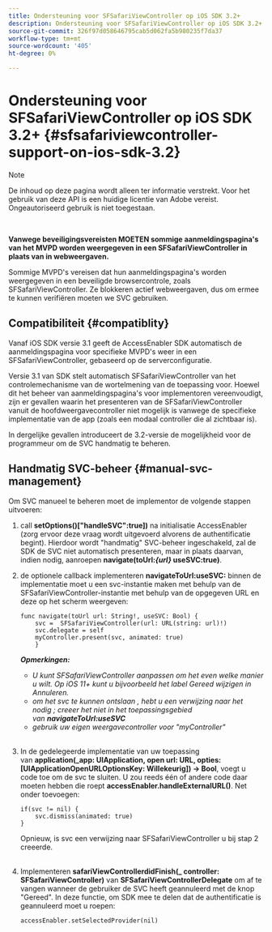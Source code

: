 ```yaml
---
title: Ondersteuning voor SFSafariViewController op iOS SDK 3.2+
description: Ondersteuning voor SFSafariViewController op iOS SDK 3.2+
source-git-commit: 326f97d058646795cab5d062fa5b980235f7da37
workflow-type: tm+mt
source-wordcount: '405'
ht-degree: 0%

---
```



# Ondersteuning voor SFSafariViewController op iOS SDK 3.2+ {#sfsafariviewcontroller-support-on-ios-sdk-3.2}

>[!NOTE]
>
>De inhoud op deze pagina wordt alleen ter informatie verstrekt. Voor het gebruik van deze API is een huidige licentie van Adobe vereist. Ongeautoriseerd gebruik is niet toegestaan.

</br>


**Vanwege beveiligingsvereisten MOETEN sommige aanmeldingspagina&#39;s van het MVPD worden weergegeven in een SFSafariViewController in plaats van in webweergaven.**

Sommige MVPD&#39;s vereisen dat hun aanmeldingspagina&#39;s worden weergegeven in een beveiligde browsercontrole, zoals SFSafariViewController. Ze blokkeren actief webweergaven, dus om ermee te kunnen verifiëren moeten we SVC gebruiken. 

## Compatibiliteit {#compatiblity}

Vanaf iOS SDK versie 3.1 geeft de AccessEnabler SDK automatisch de aanmeldingspagina voor specifieke MVPD&#39;s weer in een SFSafariViewController, gebaseerd op de serverconfiguratie.

Versie 3.1 van SDK stelt automatisch SFSafariViewController van het controlemechanisme van de wortelmening van de toepassing voor. Hoewel dit het beheer van aanmeldingspagina&#39;s voor implementoren vereenvoudigt, zijn er gevallen waarin het presenteren van de SFSafariViewController vanuit de hoofdweergavecontroller niet mogelijk is vanwege de specifieke implementatie van de app (zoals een modaal controller die al zichtbaar is).

In dergelijke gevallen introduceert de 3.2-versie de mogelijkheid voor de programmeur om de SVC handmatig te beheren.

## Handmatig SVC-beheer {#manual-svc-management}

Om SVC manueel te beheren moet de implementor de volgende stappen uitvoeren:
 

1. call **setOptions()[&quot;handleSVC&quot;:true])** na initialisatie AccessEnabler (zorg ervoor deze vraag wordt uitgevoerd alvorens de authentificatie begint). Hierdoor wordt &quot;handmatig&quot; SVC-beheer ingeschakeld, zal de SDK de SVC niet automatisch presenteren, maar in plaats daarvan, indien nodig, aanroepen **navigate(toUrl:*{url}* useSVC:true)**.  

1. de optionele callback implementeren **navigateToUrl:useSVC:** binnen de implementatie moet u een svc-instantie maken met behulp van de SFSafariViewController-instantie met behulp van de opgegeven URL en deze op het scherm weergeven:

   ```obj-c
   func navigate(toUrl url: String!, useSVC: Bool) {
       svc =  SFSafariViewController(url: URL(string: url)!)
       svc.delegate = self
       myController.present(svc, animated: true)
       }
   ```

   ***Opmerkingen:***

   - *U kunt SFSafariViewController aanpassen om het even welke manier u wilt. Op iOS 11+ kunt u bijvoorbeeld het label Gereed wijzigen in Annuleren.*
   - *om het svc te kunnen ontslaan , hebt u een verwijzing naar het nodig ; creeer het niet in het toepassingsgebied van **navigateToUrl:useSVC***
   - *gebruik uw eigen weergavecontroller voor &quot;myController&quot;*\
       

1. In de gedelegeerde implementatie van uw toepassing van **application(\_app: UIApplication, open url: URL, opties: \[UIApplicationOpenURLOptionsKey: Willekeurig\]) -\> Bool**, voegt u code toe om de svc te sluiten. U zou reeds één of andere code daar moeten hebben die roept **accessEnabler.handleExternalURL()**. Net onder toevoegen:

   ```obj-c
   if(svc != nil) {
       svc.dismiss(animated: true)
   }
   ```

   Opnieuw, is svc een verwijzing naar SFSafariViewController u bij stap 2 creeerde.\
    

1. Implementeren **safariViewControllerdidFinish(\_ controller: SFSafariViewController)** van **SFSafariViewControllerDelegate** om af te vangen wanneer de gebruiker de SVC heeft geannuleerd met de knop &quot;Gereed&quot;. In deze functie, om SDK mee te delen dat de authentificatie is geannuleerd moet u roepen:

   ```obj-c
   accessEnabler.setSelectedProvider(nil)
   ```

